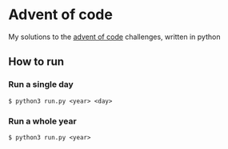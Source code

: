 # Advent of code

My solutions to the [advent of code](https://adventofcode.com/) challenges, written in python

## How to run

### Run a single day

```shell
$ python3 run.py <year> <day>
```

### Run a whole year

```shell
$ python3 run.py <year>
```

